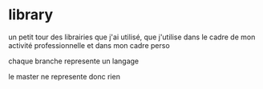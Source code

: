 # library


un petit tour des librairies que j'ai utilisé, que j'utilise dans le cadre de mon activité professionnelle et dans mon cadre perso

chaque branche represente un langage

le master ne represente donc rien
